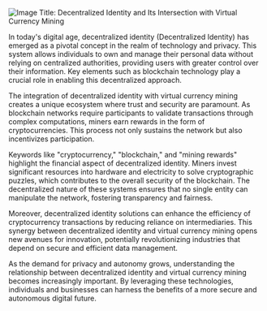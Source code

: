 
![Image](https://github.com/user-attachments/assets/31692037-0104-4703-abd1-696b6a7dd41b)
Title: Decentralized Identity and Its Intersection with Virtual Currency Mining

In today's digital age, decentralized identity (Decentralized Identity) has emerged as a pivotal concept in the realm of technology and privacy. This system allows individuals to own and manage their personal data without relying on centralized authorities, providing users with greater control over their information. Key elements such as blockchain technology play a crucial role in enabling this decentralized approach.

The integration of decentralized identity with virtual currency mining creates a unique ecosystem where trust and security are paramount. As blockchain networks require participants to validate transactions through complex computations, miners earn rewards in the form of cryptocurrencies. This process not only sustains the network but also incentivizes participation.

Keywords like "cryptocurrency," "blockchain," and "mining rewards" highlight the financial aspect of decentralized identity. Miners invest significant resources into hardware and electricity to solve cryptographic puzzles, which contributes to the overall security of the blockchain. The decentralized nature of these systems ensures that no single entity can manipulate the network, fostering transparency and fairness.

Moreover, decentralized identity solutions can enhance the efficiency of cryptocurrency transactions by reducing reliance on intermediaries. This synergy between decentralized identity and virtual currency mining opens new avenues for innovation, potentially revolutionizing industries that depend on secure and efficient data management.

As the demand for privacy and autonomy grows, understanding the relationship between decentralized identity and virtual currency mining becomes increasingly important. By leveraging these technologies, individuals and businesses can harness the benefits of a more secure and autonomous digital future.